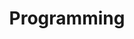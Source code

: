 ---
title: "Programming"
permalink: /programming/
layout: category
autho_profile: true
taxonomy: Programming
---